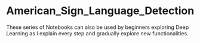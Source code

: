 # American_Sign_Language_Detection
These series of Notebooks can also be used by beginners exploring Deep Learning as I explain every step and gradually explore new functionalities.
